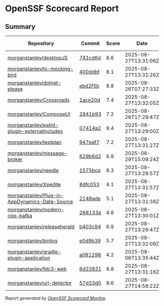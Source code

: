 # OpenSSF Scorecard Report

## Summary

| Repository | Commit | Score | Date | Score Delta | Report | StepSecurity |
| -- | -- | -- | -- | -- | -- | -- |
| [morganstanley/desktopJS](https://github.com/morganstanley/desktopJS) | [781cd6d](https://github.com/morganstanley/desktopJS/commit/781cd6d0919b2d94b442e3ba8e4c5b47e3d66ffb) | 8.6 | 2025-08-27T13:31:06Z | 0 / [Details](https://ossf.github.io/scorecard-visualizer/#/projects/github.com/morganstanley/desktopJS/compare/781cd6d0919b2d94b442e3ba8e4c5b47e3d66ffb/781cd6d0919b2d94b442e3ba8e4c5b47e3d66ffb) | [View](https://ossf.github.io/scorecard-visualizer/#/projects/github.com/morganstanley/desktopJS/commit/781cd6d0919b2d94b442e3ba8e4c5b47e3d66ffb) | [Fix it](https://app.stepsecurity.io/securerepo?repo=morganstanley/desktopJS) |
| [morganstanley/ts-mocking-bird](https://github.com/morganstanley/ts-mocking-bird) | [400ddbf](https://github.com/morganstanley/ts-mocking-bird/commit/400ddbf0a2985326cc7afc2ef5c57f4e269e6e5a) | 8.1 | 2025-08-27T13:31:26Z | 1 / [Details](https://ossf.github.io/scorecard-visualizer/#/projects/github.com/morganstanley/ts-mocking-bird/compare/92593ad61da443f3de55d2b7ad2d7733f1bd5e33/400ddbf0a2985326cc7afc2ef5c57f4e269e6e5a) | [View](https://ossf.github.io/scorecard-visualizer/#/projects/github.com/morganstanley/ts-mocking-bird/commit/400ddbf0a2985326cc7afc2ef5c57f4e269e6e5a) | [Fix it](https://app.stepsecurity.io/securerepo?repo=morganstanley/ts-mocking-bird) |
| [morganstanley/dotnet-please](https://github.com/morganstanley/dotnet-please) | [ebd2f5b](https://github.com/morganstanley/dotnet-please/commit/ebd2f5bb71f332bc1c07c6ed6b2414d428fe12fe) | 8.8 | 2025-08-26T07:27:33Z | 0 / [Details](https://ossf.github.io/scorecard-visualizer/#/projects/github.com/morganstanley/dotnet-please/compare/563921e25d0267c08420e2143fb950e2c27ca2a1/ebd2f5bb71f332bc1c07c6ed6b2414d428fe12fe) | [View](https://ossf.github.io/scorecard-visualizer/#/projects/github.com/morganstanley/dotnet-please/commit/ebd2f5bb71f332bc1c07c6ed6b2414d428fe12fe) | [Fix it](https://app.stepsecurity.io/securerepo?repo=morganstanley/dotnet-please) |
| [morganstanley/Crossroads](https://github.com/morganstanley/Crossroads) | [1ace20d](https://github.com/morganstanley/Crossroads/commit/1ace20d9805dbeac469461072a447ca50dab2fc9) | 7.4 | 2025-08-27T13:32:05Z | 0.5 / [Details](https://ossf.github.io/scorecard-visualizer/#/projects/github.com/morganstanley/Crossroads/compare/1ace20d9805dbeac469461072a447ca50dab2fc9/1ace20d9805dbeac469461072a447ca50dab2fc9) | [View](https://ossf.github.io/scorecard-visualizer/#/projects/github.com/morganstanley/Crossroads/commit/1ace20d9805dbeac469461072a447ca50dab2fc9) | [Fix it](https://app.stepsecurity.io/securerepo?repo=morganstanley/Crossroads) |
| [morganstanley/ComposeUI](https://github.com/morganstanley/ComposeUI) | [2841b93](https://github.com/morganstanley/ComposeUI/commit/2841b9301647a15719dc5eff719832631105cfde) | 7.2 | 2025-08-26T17:29:47Z | 0 / [Details](https://ossf.github.io/scorecard-visualizer/#/projects/github.com/morganstanley/ComposeUI/compare/108fabbdbacd47357611e17318fd1c8678fd2043/2841b9301647a15719dc5eff719832631105cfde) | [View](https://ossf.github.io/scorecard-visualizer/#/projects/github.com/morganstanley/ComposeUI/commit/2841b9301647a15719dc5eff719832631105cfde) | [Fix it](https://app.stepsecurity.io/securerepo?repo=morganstanley/ComposeUI) |
| [morganstanley/eslint-plugin-externalincludes](https://github.com/morganstanley/eslint-plugin-externalincludes) | [07414a2](https://github.com/morganstanley/eslint-plugin-externalincludes/commit/07414a2fdcc5790f2b2e44ec2f6367e4171ed96f) | 9.4 | 2025-08-27T13:29:00Z | 0.9 / [Details](https://ossf.github.io/scorecard-visualizer/#/projects/github.com/morganstanley/eslint-plugin-externalincludes/compare/07414a2fdcc5790f2b2e44ec2f6367e4171ed96f/07414a2fdcc5790f2b2e44ec2f6367e4171ed96f) | [View](https://ossf.github.io/scorecard-visualizer/#/projects/github.com/morganstanley/eslint-plugin-externalincludes/commit/07414a2fdcc5790f2b2e44ec2f6367e4171ed96f) | [Fix it](https://app.stepsecurity.io/securerepo?repo=morganstanley/eslint-plugin-externalincludes) |
| [morganstanley/testplan](https://github.com/morganstanley/testplan) | [947eaf7](https://github.com/morganstanley/testplan/commit/947eaf76ec00f7938fb6018ef2576ac9708a73e0) | 7.2 | 2025-08-27T13:31:27Z | 0 / [Details](https://ossf.github.io/scorecard-visualizer/#/projects/github.com/morganstanley/testplan/compare/3cc7053f5db954661cca3c4bbc954d11402c1db7/947eaf76ec00f7938fb6018ef2576ac9708a73e0) | [View](https://ossf.github.io/scorecard-visualizer/#/projects/github.com/morganstanley/testplan/commit/947eaf76ec00f7938fb6018ef2576ac9708a73e0) | [Fix it](https://app.stepsecurity.io/securerepo?repo=morganstanley/testplan) |
| [morganstanley/message-broker](https://github.com/morganstanley/message-broker) | [629b6d2](https://github.com/morganstanley/message-broker/commit/629b6d296cbaca9c0067a1320b6c52a5901948bd) | 6.9 | 2025-08-29T15:09:24Z | 0 / [Details](https://ossf.github.io/scorecard-visualizer/#/projects/github.com/morganstanley/message-broker/compare/3240524f388705425337c1db67583615dc71a2ac/629b6d296cbaca9c0067a1320b6c52a5901948bd) | [View](https://ossf.github.io/scorecard-visualizer/#/projects/github.com/morganstanley/message-broker/commit/629b6d296cbaca9c0067a1320b6c52a5901948bd) | [Fix it](https://app.stepsecurity.io/securerepo?repo=morganstanley/message-broker) |
| [morganstanley/needle](https://github.com/morganstanley/needle) | [1575bce](https://github.com/morganstanley/needle/commit/1575bce557ebad64c2ce862c4a330ef3633ce20a) | 8.3 | 2025-08-27T13:28:57Z | 0.5 / [Details](https://ossf.github.io/scorecard-visualizer/#/projects/github.com/morganstanley/needle/compare/1575bce557ebad64c2ce862c4a330ef3633ce20a/1575bce557ebad64c2ce862c4a330ef3633ce20a) | [View](https://ossf.github.io/scorecard-visualizer/#/projects/github.com/morganstanley/needle/commit/1575bce557ebad64c2ce862c4a330ef3633ce20a) | [Fix it](https://app.stepsecurity.io/securerepo?repo=morganstanley/needle) |
| [morganstanley/Xpedite](https://github.com/morganstanley/Xpedite) | [8dfc053](https://github.com/morganstanley/Xpedite/commit/8dfc05354511cadba63ce085c23868df6c0c7cf6) | 4.1 | 2025-08-27T13:31:57Z | 0.1 / [Details](https://ossf.github.io/scorecard-visualizer/#/projects/github.com/morganstanley/Xpedite/compare/8dfc05354511cadba63ce085c23868df6c0c7cf6/8dfc05354511cadba63ce085c23868df6c0c7cf6) | [View](https://ossf.github.io/scorecard-visualizer/#/projects/github.com/morganstanley/Xpedite/commit/8dfc05354511cadba63ce085c23868df6c0c7cf6) | [Fix it](https://app.stepsecurity.io/securerepo?repo=morganstanley/Xpedite) |
| [morganstanley/Plug-in-AppDynamics-Data-Source](https://github.com/morganstanley/Plug-in-AppDynamics-Data-Source) | [2148ade](https://github.com/morganstanley/Plug-in-AppDynamics-Data-Source/commit/2148ade5c3d6070271c9eff6c40388bdb728c580) | 5.1 | 2025-08-27T13:31:38Z | 0.2 / [Details](https://ossf.github.io/scorecard-visualizer/#/projects/github.com/morganstanley/Plug-in-AppDynamics-Data-Source/compare/2148ade5c3d6070271c9eff6c40388bdb728c580/2148ade5c3d6070271c9eff6c40388bdb728c580) | [View](https://ossf.github.io/scorecard-visualizer/#/projects/github.com/morganstanley/Plug-in-AppDynamics-Data-Source/commit/2148ade5c3d6070271c9eff6c40388bdb728c580) | [Fix it](https://app.stepsecurity.io/securerepo?repo=morganstanley/Plug-in-AppDynamics-Data-Source) |
| [morganstanley/modern-cpp-kafka](https://github.com/morganstanley/modern-cpp-kafka) | [268133a](https://github.com/morganstanley/modern-cpp-kafka/commit/268133a9ca54b4c4d2f871d154245b314917c33f) | 4.8 | 2025-08-27T13:30:01Z | -0.4 / [Details](https://ossf.github.io/scorecard-visualizer/#/projects/github.com/morganstanley/modern-cpp-kafka/compare/268133a9ca54b4c4d2f871d154245b314917c33f/268133a9ca54b4c4d2f871d154245b314917c33f) | [View](https://ossf.github.io/scorecard-visualizer/#/projects/github.com/morganstanley/modern-cpp-kafka/commit/268133a9ca54b4c4d2f871d154245b314917c33f) | [Fix it](https://app.stepsecurity.io/securerepo?repo=morganstanley/modern-cpp-kafka) |
| [morganstanley/releaseherald](https://github.com/morganstanley/releaseherald) | [b403c94](https://github.com/morganstanley/releaseherald/commit/b403c944bb6136d666b0f0cb965d76bcbabaf317) | 6.9 | 2025-08-27T13:29:47Z | 0.2 / [Details](https://ossf.github.io/scorecard-visualizer/#/projects/github.com/morganstanley/releaseherald/compare/b403c944bb6136d666b0f0cb965d76bcbabaf317/b403c944bb6136d666b0f0cb965d76bcbabaf317) | [View](https://ossf.github.io/scorecard-visualizer/#/projects/github.com/morganstanley/releaseherald/commit/b403c944bb6136d666b0f0cb965d76bcbabaf317) | [Fix it](https://app.stepsecurity.io/securerepo?repo=morganstanley/releaseherald) |
| [morganstanley/binlog](https://github.com/morganstanley/binlog) | [e0d9b39](https://github.com/morganstanley/binlog/commit/e0d9b394d16b692f552a87b4e80faaeb84129ccc) | 5.7 | 2025-08-27T13:32:09Z | -0.1 / [Details](https://ossf.github.io/scorecard-visualizer/#/projects/github.com/morganstanley/binlog/compare/e0d9b394d16b692f552a87b4e80faaeb84129ccc/e0d9b394d16b692f552a87b4e80faaeb84129ccc) | [View](https://ossf.github.io/scorecard-visualizer/#/projects/github.com/morganstanley/binlog/commit/e0d9b394d16b692f552a87b4e80faaeb84129ccc) | [Fix it](https://app.stepsecurity.io/securerepo?repo=morganstanley/binlog) |
| [morganstanley/gradle-plugin-application](https://github.com/morganstanley/gradle-plugin-application) | [a091298](https://github.com/morganstanley/gradle-plugin-application/commit/a091298cb041a84196f9babc4377f31b37ea5581) | 4.2 | 2025-08-06T13:35:44Z | 0 / [Details](https://ossf.github.io/scorecard-visualizer/#/projects/github.com/morganstanley/gradle-plugin-application/compare/a091298cb041a84196f9babc4377f31b37ea5581/a091298cb041a84196f9babc4377f31b37ea5581) | [View](https://ossf.github.io/scorecard-visualizer/#/projects/github.com/morganstanley/gradle-plugin-application/commit/a091298cb041a84196f9babc4377f31b37ea5581) | [Fix it](https://app.stepsecurity.io/securerepo?repo=morganstanley/gradle-plugin-application) |
| [morganstanley/fdc3-web](https://github.com/morganstanley/fdc3-web) | [6d23831](https://github.com/morganstanley/fdc3-web/commit/6d23831509802c61844327fc22d76c9b9fec13fb) | 8.8 | 2025-08-27T13:31:16Z | 0.9 / [Details](https://ossf.github.io/scorecard-visualizer/#/projects/github.com/morganstanley/fdc3-web/compare/417b31c9bd0a6e357d30b33e2eaaf2565ee73aad/6d23831509802c61844327fc22d76c9b9fec13fb) | [View](https://ossf.github.io/scorecard-visualizer/#/projects/github.com/morganstanley/fdc3-web/commit/6d23831509802c61844327fc22d76c9b9fec13fb) | [Fix it](https://app.stepsecurity.io/securerepo?repo=morganstanley/fdc3-web) |
| [morganstanley/url-detector](https://github.com/morganstanley/url-detector) | [57d33d0](https://github.com/morganstanley/url-detector/commit/57d33d0dafb0290eb516a44815023705e005dfff) | 8.6 | 2025-08-27T14:58:22Z | 0.1 / [Details](https://ossf.github.io/scorecard-visualizer/#/projects/github.com/morganstanley/url-detector/compare/ff9decc70715c41dbe1d383f30b21d060d63418d/57d33d0dafb0290eb516a44815023705e005dfff) | [View](https://ossf.github.io/scorecard-visualizer/#/projects/github.com/morganstanley/url-detector/commit/57d33d0dafb0290eb516a44815023705e005dfff) | [Fix it](https://app.stepsecurity.io/securerepo?repo=morganstanley/url-detector) |

_Report generated by [OpenSSF Scorecard Monitor](https://github.com/ossf/scorecard-monitor)._
